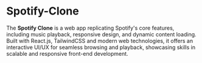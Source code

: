 # Spotify-Clone
The **Spotify Clone** is a web app replicating Spotify's core features, including music playback, responsive design, and dynamic content loading. Built with React.js, TailwindCSS and modern web technologies, it offers an interactive UI/UX for seamless browsing and playback, showcasing skills in scalable and responsive front-end development.
